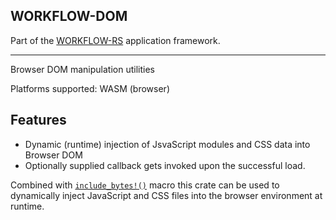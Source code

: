 ## WORKFLOW-DOM

Part of the [WORKFLOW-RS](https://github.com/workflow-rs) application framework.

***

Browser DOM manipulation utilities

Platforms supported: WASM (browser)

## Features

* Dynamic (runtime) injection of JsvaScript modules and CSS data into Browser DOM
* Optionally supplied callback gets invoked upon the successful load.

Combined with [`include_bytes!()`](https://doc.rust-lang.org/std/macro.include_bytes.html) macro this crate can be used to dynamically inject JavaScript and CSS files into the browser environment at runtime.

